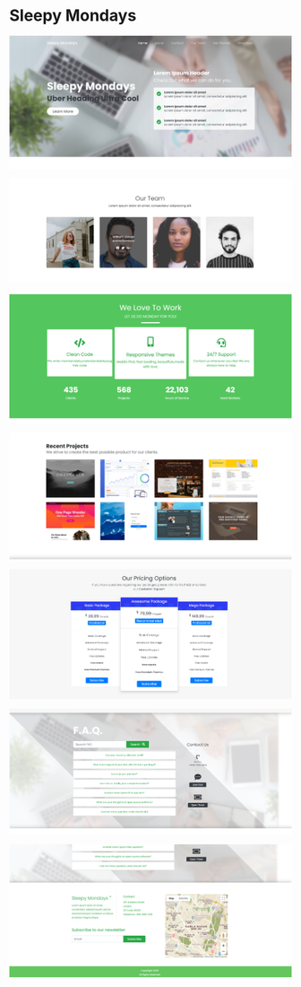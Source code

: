 # Sleepy Mondays

![](https://github.com/JayantGoel001/Sleepy-Mondays/blob/master/screenshots/ss1.png)

![](https://github.com/JayantGoel001/Sleepy-Mondays/blob/master/screenshots/ss2.png)

![](https://github.com/JayantGoel001/Sleepy-Mondays/blob/master/screenshots/ss3.png)

![](https://github.com/JayantGoel001/Sleepy-Mondays/blob/master/screenshots/ss4.png)

![](https://github.com/JayantGoel001/Sleepy-Mondays/blob/master/screenshots/ss5.png)

![](https://github.com/JayantGoel001/Sleepy-Mondays/blob/master/screenshots/ss6.png)

![](https://github.com/JayantGoel001/Sleepy-Mondays/blob/master/screenshots/ss7.png)
